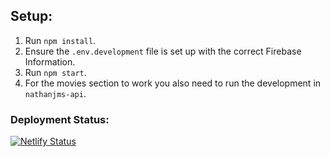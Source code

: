 ## Setup:

1. Run `npm install`.
2. Ensure the `.env.development` file is set up with the correct Firebase Information.
3. Run `npm start`.
4. For the movies section to work you also need to run the development in `nathanjms-api`.

### Deployment Status:
[![Netlify Status](https://api.netlify.com/api/v1/badges/8f7d3f24-8764-4148-97b2-9ad040dd57ab/deploy-status)](https://app.netlify.com/sites/movies-nathanjms/deploys)
